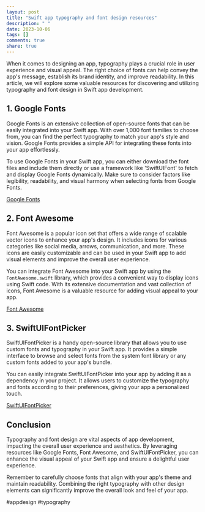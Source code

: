 ```yaml
---
layout: post
title: "Swift app typography and font design resources"
description: " "
date: 2023-10-06
tags: []
comments: true
share: true
---
```


When it comes to designing an app, typography plays a crucial role in user experience and visual appeal. The right choice of fonts can help convey the app's message, establish its brand identity, and improve readability. In this article, we will explore some valuable resources for discovering and utilizing typography and font design in Swift app development.

## 1. Google Fonts

Google Fonts is an extensive collection of open-source fonts that can be easily integrated into your Swift app. With over 1,000 font families to choose from, you can find the perfect typography to match your app's style and vision. Google Fonts provides a simple API for integrating these fonts into your app effortlessly.

To use Google Fonts in your Swift app, you can either download the font files and include them directly or use a framework like 'SwiftUIFont' to fetch and display Google Fonts dynamically. Make sure to consider factors like legibility, readability, and visual harmony when selecting fonts from Google Fonts.

[Google Fonts](https://fonts.google.com/)

## 2. Font Awesome

Font Awesome is a popular icon set that offers a wide range of scalable vector icons to enhance your app's design. It includes icons for various categories like social media, arrows, communication, and more. These icons are easily customizable and can be used in your Swift app to add visual elements and improve the overall user experience.

You can integrate Font Awesome into your Swift app by using the `FontAwesome.swift` library, which provides a convenient way to display icons using Swift code. With its extensive documentation and vast collection of icons, Font Awesome is a valuable resource for adding visual appeal to your app.

[Font Awesome](https://fontawesome.com/)

## 3. SwiftUIFontPicker

SwiftUIFontPicker is a handy open-source library that allows you to use custom fonts and typography in your Swift app. It provides a simple interface to browse and select fonts from the system font library or any custom fonts added to your app's bundle.

You can easily integrate SwiftUIFontPicker into your app by adding it as a dependency in your project. It allows users to customize the typography and fonts according to their preferences, giving your app a personalized touch.

[SwiftUIFontPicker](https://github.com/bluk/swiftui-font-picker)

## Conclusion

Typography and font design are vital aspects of app development, impacting the overall user experience and aesthetics. By leveraging resources like Google Fonts, Font Awesome, and SwiftUIFontPicker, you can enhance the visual appeal of your Swift app and ensure a delightful user experience.

Remember to carefully choose fonts that align with your app's theme and maintain readability. Combining the right typography with other design elements can significantly improve the overall look and feel of your app.

#appdesign #typography